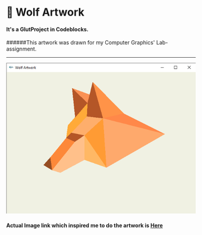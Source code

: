 # 🦊 Wolf Artwork
#### It's a GlutProject in Codeblocks.

######This artwork was drawn for my Computer Graphics' Lab-assignment.

<hr>


![Wolf](https://github.com/thealiflab/WolfArtworkGlut/blob/master/wolf.png "Wolf Artwork")

#### Actual Image link which inspired me to do the artwork is [Here](https://static.vecteezy.com/system/resources/previews/000/262/102/non_2x/flat-fox-geometric-simple-shape-vector-illustration.jpg "Image Link")
